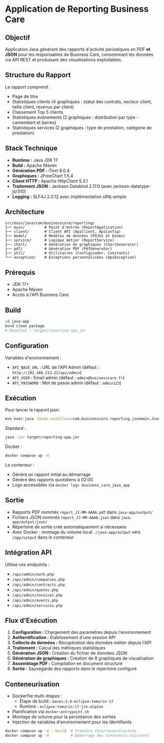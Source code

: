 # Application de Reporting Business Care

## Objectif
Application Java générant des rapports d'activité périodiques en PDF **et JSON** pour les responsables de Business Care, consommant les données via API REST et produisant des visualisations exploitables.

## Structure du Rapport
Le rapport comprend :
- Page de titre
- Statistiques clients (4 graphiques : statut des contrats, secteur client, taille client, revenus par client)
- Classement Top 5 clients
- Statistiques événements (2 graphiques : distribution par type - camembert et barres)
- Statistiques services (2 graphiques : type de prestation, catégorie de prestation)

## Stack Technique
- **Runtime :** Java JDK 17
- **Build :** Apache Maven
- **Génération PDF :** iText 8.0.4
- **Graphiques :** JFreeChart 1.5.4
- **Client HTTP :** Apache HttpClient 5.3.1
- **Traitement JSON :** Jackson Databind 2.17.0 (avec jackson-datatype-jsr310)
- **Logging :** SLF4J 2.0.12 avec implémentation slf4j-simple

## Architecture
```
src/main/java/com/businesscare/reporting/
├── main/         # Point d'entrée (ReportApplication)
├── client/       # Client API (ApiClient, ApiConfig)
├── model/        # Modèles de données (POJOs et Enums)
├── service/      # Logique métier (ReportService)
├── chart/        # Génération de graphiques (ChartGenerator)
├── pdf/          # Génération PDF (PdfGenerator)
├── util/         # Utilitaires (ConfigLoader, Constants)
└── exception/    # Exceptions personnalisées (ApiException)
```

## Prérequis
- JDK 17+
- Apache Maven
- Accès à l'API Business Care

## Build
```bash
cd java-app
mvnd clean package
# Résultat : target/reporting-app.jar
```

## Configuration
Variables d'environnement :
- `API_BASE_URL` : URL de l'API Admin (défaut : `http://192.168.213.22/api/admin`)
- `API_USER` : Email admin (défaut : `admin@businesscare.fr`)
- `API_PASSWORD` : Mot de passe admin (défaut : `admin123`)

## Exécution

Pour lancer le rapport json: 
```bash
mvn exec:java -Dexec.mainClass=com.businesscare.reporting.jsonmain.JsonReportLauncher
```

Standard :
```bash
java -jar target/reporting-app.jar
```

Docker :
```bash
docker compose up -d
```

Le conteneur :
- Génère un rapport initial au démarrage
- Génère des rapports quotidiens à 02:00
- Logs accessibles via `docker logs business_care_java_app`

## Sortie
- Rapports PDF nommés `report_JJ-MM-AAAA.pdf` dans `java-app/output/`
- Fichiers JSON nommés `report_JJ-MM-AAAA.json` dans `java-app/output/json/`
- Répertoire de sortie créé automatiquement si nécessaire
- Avec Docker : montage du volume local `./java-app/output` vers `/app/output` dans le conteneur

## Intégration API
Utilise ces endpoints :
- `/api/admin/auth.php`
- `/api/admin/companies.php`
- `/api/admin/contracts.php`
- `/api/admin/quotes.php`
- `/api/admin/invoices.php`
- `/api/admin/events.php`
- `/api/admin/services.php`

## Flux d'Exécution
1. **Configuration :** Chargement des paramètres depuis l'environnement
2. **Authentification :** Établissement d'une session API
3. **Collecte de données :** Récupération des données métier depuis l'API
4. **Traitement :** Calcul des métriques statistiques
5. **Génération JSON :** Création du fichier de données JSON
6. **Génération de graphiques :** Création de 8 graphiques de visualisation
7. **Assemblage PDF :** Compilation en document structuré
8. **Sortie :** Sauvegarde des rapports dans le répertoire configuré

## Conteneurisation
- Dockerfile multi-étapes :
  - Étape de build : `maven:3.9-eclipse-temurin-17`
  - Runtime : `eclipse-temurin:17-jre-alpine`
- Planification via `docker-entrypoint.sh`
- Montage de volume pour la persistance des sorties
- Injection de variables d'environnement pour les identifiants

```bash
docker compose up -d --build  # Première fois/reconstruction
docker compose up -d          # Démarrage des conteneurs existants
```

